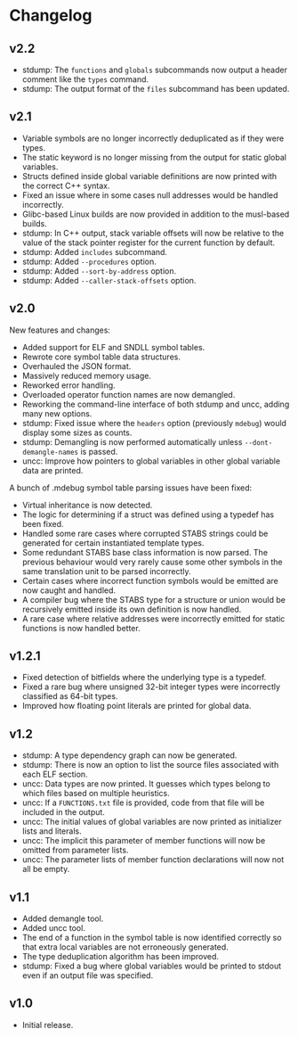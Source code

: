 # Changelog

## v2.2

- stdump: The `functions` and `globals` subcommands now output a header comment like the `types` command.
- stdump: The output format of the `files` subcommand has been updated.

## v2.1

- Variable symbols are no longer incorrectly deduplicated as if they were types.
- The static keyword is no longer missing from the output for static global variables.
- Structs defined inside global variable definitions are now printed with the correct C++ syntax.
- Fixed an issue where in some cases null addresses would be handled incorrectly.
- Glibc-based Linux builds are now provided in addition to the musl-based builds.
- stdump: In C++ output, stack variable offsets will now be relative to the value of the stack pointer register for the current function by default.
- stdump: Added `includes` subcommand.
- stdump: Added `--procedures` option.
- stdump: Added `--sort-by-address` option.
- stdump: Added `--caller-stack-offsets` option.

## v2.0

New features and changes:

- Added support for ELF and SNDLL symbol tables.
- Rewrote core symbol table data structures.
- Overhauled the JSON format.
- Massively reduced memory usage.
- Reworked error handling.
- Overloaded operator function names are now demangled.
- Reworking the command-line interface of both stdump and uncc, adding many new options.
- stdump: Fixed issue where the `headers` option (previously `mdebug`) would display some sizes as counts.
- stdump: Demangling is now performed automatically unless `--dont-demangle-names` is passed.
- uncc: Improve how pointers to global variables in other global variable data are printed.

A bunch of .mdebug symbol table parsing issues have been fixed:

- Virtual inheritance is now detected.
- The logic for determining if a struct was defined using a typedef has been fixed.
- Handled some rare cases where corrupted STABS strings could be generated for certain instantiated template types.
- Some redundant STABS base class information is now parsed. The previous behaviour would very rarely cause some other symbols in the same translation unit to be parsed incorrectly.
- Certain cases where incorrect function symbols would be emitted are now caught and handled.
- A compiler bug where the STABS type for a structure or union would be recursively emitted inside its own definition is now handled.
- A rare case where relative addresses were incorrectly emitted for static functions is now handled better.

## v1.2.1

- Fixed detection of bitfields where the underlying type is a typedef.
- Fixed a rare bug where unsigned 32-bit integer types were incorrectly classified as 64-bit types.
- Improved how floating point literals are printed for global data.

## v1.2

- stdump: A type dependency graph can now be generated.
- stdump: There is now an option to list the source files associated with each ELF section.
- uncc: Data types are now printed. It guesses which types belong to which files based on multiple heuristics.
- uncc: If a `FUNCTIONS.txt` file is provided, code from that file will be included in the output.
- uncc: The initial values of global variables are now printed as initializer lists and literals.
- uncc: The implicit this parameter of member functions will now be omitted from parameter lists.
- uncc: The parameter lists of member function declarations will now not all be empty.

## v1.1

- Added demangle tool.
- Added uncc tool.
- The end of a function in the symbol table is now identified correctly so that extra local variables are not erroneously generated.
- The type deduplication algorithm has been improved.
- stdump: Fixed a bug where global variables would be printed to stdout even if an output file was specified.

## v1.0

- Initial release.
